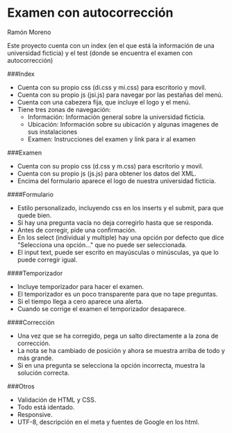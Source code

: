# Examen con autocorrección
Ramón Moreno

Este proyecto cuenta con un index (en el que está la información de una universidad ficticia) y el test (donde se encuentra el examen con autocorrección)

###Index

* Cuenta con su propio css (di.css y mi.css) para escritorio y movil.
* Cuenta con su propio js (jsi.js) para navegar por las pestañas del menú.
* Cuenta con una cabezera fija, que incluye el logo y el menú.
* Tiene tres zonas de navegación:
  * Información: Información general sobre la universidad ficticia.
  * Ubicación: Información sobre su ubicación y algunas imagenes de sus instalaciones
  * Examen: Instrucciones del examen y link para ir al examen

###Examen

* Cuenta con su propio css (d.css y m.css) para escritorio y movil.
* Cuenta con su propio js (js.js) para obtener los datos del XML.
* Encima del formulario aparece el logo de nuestra universidad ficticia.

####Formulario

* Estilo personalizado, incluyendo css en los inserts y el submit, para que quede bien.
* Si hay una pregunta vacía no deja corregirlo hasta que se responda.
* Antes de corregir, pide una confirmación.
* En los select (individual y multiple) hay una opción por defecto que dice "Selecciona una opción..." que no puede ser seleccionada.
* El input text, puede ser escrito en mayúsculas o minúsculas, ya que lo puede corregir igual.

####Temporizador

* Incluye temporizador para hacer el examen.
* El temporizador es un poco transparente para que no tape preguntas.
* Si el tiempo llega a cero aparece una alerta.
* Cuando se corrige el examen el temporizador desaparece.

####Corrección

* Una vez que se ha corregido, pega un salto directamente a la zona de corrección.
* La nota se ha cambiado de posición y ahora se muestra arriba de todo y más grande.
* Si en una pregunta se selecciona la opción incorrecta, muestra la solución correcta.

###Otros

* Validación de HTML y CSS.
* Todo está identado.
* Responsive.
* UTF-8, descripción en el meta y fuentes de Google en los html.

